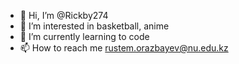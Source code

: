 - 👋 Hi, I’m @Rickby274
- 👀 I’m interested in basketball, anime
- 🌱 I’m currently learning to code
- 📫 How to reach me rustem.orazbayev@nu.edu.kz

